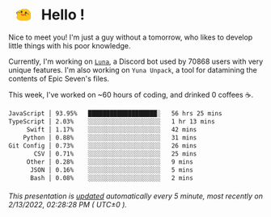 <h1>   <img src="./spoink.gif" style="vertical-align:middle;" width="30px">   Hello ! </h1>

Nice to meet you! I'm just a guy without a tomorrow, who likes to develop little things with his poor knowledge.

Currently, I'm working on <a href='https://github.com/Asgarrrr/Luna'>`Luna`</a>, a Discord bot used by 70868 users with very unique features. I'm also working on `Yuna Unpack`, a tool for datamining the contents of Epic Seven's files.

This week, I've worked on ~60 hours of coding, and drinked 0 coffees ☕.

```
JavaScript │ 93.95%   ███████████████████░   56 hrs 25 mins
TypeScript │ 2.03%    ░░░░░░░░░░░░░░░░░░░░   1 hr 13 mins
     Swift │ 1.17%    ░░░░░░░░░░░░░░░░░░░░   42 mins
    Python │ 0.88%    ░░░░░░░░░░░░░░░░░░░░   31 mins
Git Config │ 0.73%    ░░░░░░░░░░░░░░░░░░░░   26 mins
       CSV │ 0.71%    ░░░░░░░░░░░░░░░░░░░░   25 mins
     Other │ 0.28%    ░░░░░░░░░░░░░░░░░░░░   9 mins
      JSON │ 0.16%    ░░░░░░░░░░░░░░░░░░░░   5 mins
      Bash │ 0.08%    ░░░░░░░░░░░░░░░░░░░░   2 mins
```

###### This presentation is [updated](https://github.com/Asgarrrr) automatically every 5 minute, most recently on 2/13/2022, 02:28:28 PM ( UTC±0 ).
